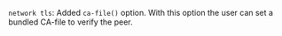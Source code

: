 `network tls`: Added `ca-file()` option. With this option the user can set a bundled CA-file to verify the peer.

